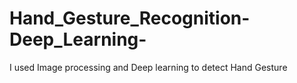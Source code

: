 # Hand_Gesture_Recognition-Deep_Learning-
I used Image processing and Deep learning to detect Hand Gesture
